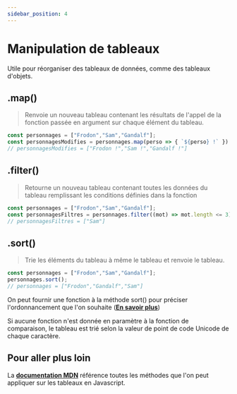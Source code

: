 ```yaml
---
sidebar_position: 4
---
```


# Manipulation de tableaux

Utile pour réorganiser des tableaux de données, comme des tableaux d'objets.

## .map()
> Renvoie un nouveau tableau contenant les résultats de l'appel de la fonction passée en argument sur chaque élément du tableau.

```js
const personnages = ["Frodon","Sam","Gandalf"];
const personnagesModifies = personnages.map(perso => { `${perso} !` })
// personnagesModifies = ["Frodon !","Sam !","Gandalf !"]
```

## .filter() 

> Retourne un nouveau tableau contenant toutes les données du tableau remplissant les conditions définies dans la fonction

```js
const personnages = ["Frodon","Sam","Gandalf"];
const personnagesFiltres = personnages.filter((mot) => mot.length <= 3);
// personnagesFiltres = ["Sam"]
```

## .sort()

> Trie les éléments du tableau à même le tableau et renvoie le tableau.

```js
const personnages = ["Frodon","Sam","Gandalf"];
personnages.sort();
// personnages = ["Frodon","Gandalf","Sam"]
```

On peut fournir une fonction à la méthode sort() pour préciser l'ordonnancement que l'on souhaite (**[En savoir plus](https://developer.mozilla.org/fr/docs/Web/JavaScript/Reference/Global_Objects/Array/sort#syntaxe)**)

Si aucune fonction n'est donnée en paramètre à la fonction de comparaison, le tableau est trié selon la valeur de point de code Unicode de chaque caractère.

## Pour aller plus loin

La **[documentation MDN](https://developer.mozilla.org/fr/docs/Web/JavaScript/Reference/Global_Objects/Array#m%C3%A9thodes_des_instances)** référence toutes les méthodes que l'on peut appliquer sur les tableaux en Javascript.